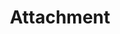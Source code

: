 ---
layout: component-documentation
sectionKey: Components
eleventyNavigation:
  parent: Components
title: Attachment
description: The attachment component allows users to download documents and presents information about a document. It also allows users to request an accessible format.
whenToUse:
  This component is exclusively used on guidance pages with document attachments. 

whenNotToUse: 
accessibilty:
  "The thumbnail image, and the link wrapping it, must not focusable or shown to screenreaders.


  Links in the component must:

  - accept focus

  - be focusable with a keyboard

  - be usable with a keyboard

  - indicate when they have focus

  - change in appearance when touched (in the touch-down state)

  - change in appearance when hovered
  
  - be usable with touch
  
  - be usable with voice commands
  
  - have visible text
  
  - have meaningful text
  


  Considerations and Criteria taken from the [component guide](https://components.publishing.service.gov.uk/component-guide/attachment#accessibility-acceptance-criteria)"
howItWorksSummary:
  This component displays a link to a document that is attached to GOV.UK content along with a thumbnail and relevant file data (title of the document, format type, file size, link to view online, and request accessible format details). 


  It is intended to be rendered in Govspeak and as an attachment ‘preview’ in Content Publisher. It is not as rich in features as the attachment rendering provided by Whitehall, it lacks support for multiple languages, CSV previews and publication fields.
  
variations:
  0:
    title: With number of page
    description: 
      More info can be found in the [component guide](https://components.publishing.service.gov.uk/component-guide/attachment/with_number_of_pages).
  1:
      title: Opendocument
      description: 
        More info can be found in the [component guide](https://components.publishing.service.gov.uk/component-guide/attachment/opendocument).
        
  2:
      title: Help text disabled
      description: 
        More info can be found in the [component guide](https://components.publishing.service.gov.uk/component-guide/attachment/help_text_disabled).
        
  3:
      title: Embedded in govspeak
      description: 
        More info can be found in the [component guide](https://components.publishing.service.gov.uk/component-guide/attachment/embedded_in_govspeak).
        
  4:
      title: With contact email
      description: 
        More info can be found in the [component guide](https://components.publishing.service.gov.uk/component-guide/attachment/with_contact_email).
        
  5:
      title: With contact email and ga4 tracking
      description: 
        More info can be found in the [component guide](https://components.publishing.service.gov.uk/component-guide/attachment/with_contact_email_and_ga4_tracking).
        
  6:
      title: With data attributes
      description: 
        More info can be found in the [component guide](https://components.publishing.service.gov.uk/component-guide/attachment/with_data_attributes).
        
  7:
      title: With margin bottom
      description: 
        More info can be found in the [component guide](https://components.publishing.service.gov.uk/component-guide/attachment/with_margin_bottom).
        
  8:
      title: Command paper numbered
      description: 
        More info can be found in the [component guide](https://components.publishing.service.gov.uk/component-guide/attachment/act_paper_numbered).
        
  9:
      title: Command paper unnumbered
      description: 
        More info can be found in the [component guide](https://components.publishing.service.gov.uk/component-guide/attachment/command_paper_unnumbered).
  10:
      title: Act paper numbered
      description: 
        More info can be found in the [component guide](https://components.publishing.service.gov.uk/component-guide/attachment/act_paper_numbered).
  11:
      title: Act paper unnumbered
      description: 
        More info can be found in the [component guide](https://components.publishing.service.gov.uk/component-guide/attachment/act_paper_unnumbered).
  12:
      title: Hide order a copy
      description: 
        More info can be found in the [component guide](https://components.publishing.service.gov.uk/component-guide/attachment/hide_order_a_copy).
  13:
      title: With custom heading level
      description: 
        More info can be found in the [component guide](https://components.publishing.service.gov.uk/component-guide/attachment/with_custom_heading_level).
  14:
      title: With custom thumbnail
      description: 
        More info can be found in the [component guide](https://components.publishing.service.gov.uk/component-guide/attachment/with_custom_thumbnail).
  15:
      title: Pdf attachment
      description: 
        More info can be found in the [component guide](https://components.publishing.service.gov.uk/component-guide/attachment/pdf_attachment).
  16:
      title: With preview link
      description: 
        More info can be found in the [component guide](https://components.publishing.service.gov.uk/component-guide/attachment/with_preview_link).
  17:
      title: Html attachment
      description: 
        More info can be found in the [component guide](https://components.publishing.service.gov.uk/component-guide/attachment/html_attachment).
  18:
      title: External attachment
      description: 
        More info can be found in the [component guide](https://components.publishing.service.gov.uk/component-guide/attachment/external_attachment).
designLibaries:
  0:
    title: GOV.UK Component guide
    link: https://components.publishing.service.gov.uk/component-guide/attachment
issues:
  0:
    title: Audit of all attachment component variations
    link: https://github.com/alphagov/govuk_publishing_components/issues/4146
repoLink: https://github.com/alphagov/govuk_publishing_components/issues/new
---